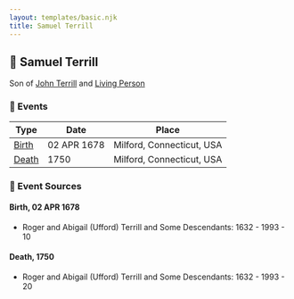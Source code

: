 ```yaml
---
layout: templates/basic.njk
title: Samuel Terrill
---
```

## 🔵 Samuel Terrill

Son of [John Terrill](/people/6/65221157) and [Living Person](/people/4/48582652)

### 📆 Events

Type | Date | Place
------ | ------ | ------
[Birth](#event-4f6ff712-b774-4697-90b3-40d89349ec8a) | 02 APR 1678 | Milford, Connecticut, USA
[Death](#event-d5e38d6c-8257-4ac3-b418-5e0a316d67ab) | 1750 | Milford, Connecticut, USA

### 📰 Event Sources

#### <a id="event-4f6ff712-b774-4697-90b3-40d89349ec8a"></a> Birth, 02 APR 1678
* Roger and Abigail (Ufford) Terrill and Some Descendants: 1632 - 1993  - 10

#### <a id="event-d5e38d6c-8257-4ac3-b418-5e0a316d67ab"></a> Death, 1750
* Roger and Abigail (Ufford) Terrill and Some Descendants: 1632 - 1993  - 20